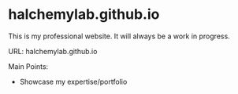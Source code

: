 # halchemylab.github.io

This is my professional website.
It will always be a work in progress.

URL: halchemylab.github.io

Main Points:
- Showcase my expertise/portfolio